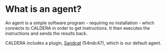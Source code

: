 What is an agent?
==============

An agent is a simple software program - requiring no installation - which connects to CALDERA in order to get instructions. It then executes the instructions and sends the results back.

CALDERA includes a plugin, [Sandcat](Plugins-sandcat.md) (54ndc47), which is our default agent. 
